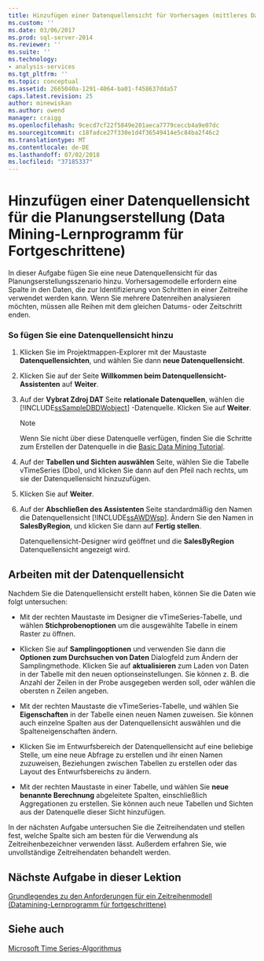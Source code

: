 ```yaml
---
title: Hinzufügen einer Datenquellensicht für Vorhersagen (mittleres Datamining Tutorial) | Microsoft-Dokumentation
ms.custom: ''
ms.date: 03/06/2017
ms.prod: sql-server-2014
ms.reviewer: ''
ms.suite: ''
ms.technology:
- analysis-services
ms.tgt_pltfrm: ''
ms.topic: conceptual
ms.assetid: 2665040a-1291-4064-ba01-f458637dda57
caps.latest.revision: 25
author: minewiskan
ms.author: owend
manager: craigg
ms.openlocfilehash: 9cecd7cf22f5849e201aeca7779ceccb4a9e07dc
ms.sourcegitcommit: c18fadce27f330e1d4f36549414e5c84ba2f46c2
ms.translationtype: MT
ms.contentlocale: de-DE
ms.lasthandoff: 07/02/2018
ms.locfileid: "37185337"
---
```

# <a name="adding-a-data-source-view-for-forecasting-intermediate-data-mining-tutorial"></a>Hinzufügen einer Datenquellensicht für die Planungserstellung (Data Mining-Lernprogramm für Fortgeschrittene)
  In dieser Aufgabe fügen Sie eine neue Datenquellensicht für das Planungserstellungsszenario hinzu. Vorhersagemodelle erfordern eine Spalte in den Daten, die zur Identifizierung von Schritten in einer Zeitreihe verwendet werden kann. Wenn Sie mehrere Datenreihen analysieren möchten, müssen alle Reihen mit dem gleichen Datums- oder Zeitschritt enden.  
  
### <a name="to-add-a-data-source-view"></a>So fügen Sie eine Datenquellensicht hinzu  
  
1.  Klicken Sie im Projektmappen-Explorer mit der Maustaste **Datenquellensichten**, und wählen Sie dann **neue Datenquellensicht**.  
  
2.  Klicken Sie auf der Seite **Willkommen beim Datenquellensicht-Assistenten** auf **Weiter**.  
  
3.  Auf der **Vybrat Zdroj DAT** Seite **relationale Datenquellen**, wählen die [!INCLUDE[ssSampleDBDWobject](../includes/sssampledbdwobject-md.md)] -Datenquelle. Klicken Sie auf **Weiter**.  
  
    > [!NOTE]  
    >  Wenn Sie nicht über diese Datenquelle verfügen, finden Sie die Schritte zum Erstellen der Datenquelle in die [Basic Data Mining Tutorial](../../2014/tutorials/basic-data-mining-tutorial.md).  
  
4.  Auf der **Tabellen und Sichten auswählen** Seite, wählen Sie die Tabelle vTimeSeries (Dbo), und klicken Sie dann auf den Pfeil nach rechts, um sie der Datenquellensicht hinzuzufügen.  
  
5.  Klicken Sie auf **Weiter**.  
  
6.  Auf der **Abschließen des Assistenten** Seite standardmäßig den Namen die Datenquellensicht [!INCLUDE[ssAWDWsp](../includes/ssawdwsp-md.md)]. Ändern Sie den Namen in **SalesByRegion**, und klicken Sie dann auf **Fertig stellen**.  
  
     Datenquellensicht-Designer wird geöffnet und die **SalesByRegion** Datenquellensicht angezeigt wird.  
  
## <a name="working-with-the-data-source-view"></a>Arbeiten mit der Datenquellensicht  
 Nachdem Sie die Datenquellensicht erstellt haben, können Sie die Daten wie folgt untersuchen:  
  
-   Mit der rechten Maustaste im Designer die vTimeSeries-Tabelle, und wählen **Stichprobenoptionen** um die ausgewählte Tabelle in einem Raster zu öffnen.  
  
-   Klicken Sie auf **Samplingoptionen** und verwenden Sie dann die **Optionen zum Durchsuchen von Daten** Dialogfeld zum Ändern der Samplingmethode. Klicken Sie auf **aktualisieren** zum Laden von Daten in der Tabelle mit den neuen optionseinstellungen. Sie können z. B. die Anzahl der Zeilen in der Probe ausgegeben werden soll, oder wählen die obersten n Zeilen angeben.  
  
-   Mit der rechten Maustaste die vTimeSeries-Tabelle, und wählen Sie **Eigenschaften** in der Tabelle einen neuen Namen zuweisen. Sie können auch einzelne Spalten aus der Datenquellensicht auswählen und die Spalteneigenschaften ändern.  
  
-   Klicken Sie im Entwurfsbereich der Datenquellensicht auf eine beliebige Stelle, um eine neue Abfrage zu erstellen und ihr einen Namen zuzuweisen, Beziehungen zwischen Tabellen zu erstellen oder das Layout des Entwurfsbereichs zu ändern.  
  
-   Mit der rechten Maustaste in einer Tabelle, und wählen Sie **neue benannte Berechnung** abgeleitete Spalten, einschließlich Aggregationen zu erstellen. Sie können auch neue Tabellen und Sichten aus der Datenquelle dieser Sicht hinzufügen.  
  
 In der nächsten Aufgabe untersuchen Sie die Zeitreihendaten und stellen fest, welche Spalte sich am besten für die Verwendung als Zeitreihenbezeichner verwenden lässt. Außerdem erfahren Sie, wie unvollständige Zeitreihendaten behandelt werden.  
  
## <a name="next-task-in-lesson"></a>Nächste Aufgabe in dieser Lektion  
 [Grundlegendes zu den Anforderungen für ein Zeitreihenmodell &#40;Datamining-Lernprogramm für fortgeschrittene&#41;](../../2014/tutorials/time-series-model-requirements-intermediate-data-mining-tutorial.md)  
  
## <a name="see-also"></a>Siehe auch  
 [Microsoft Time Series-Algorithmus](../../2014/analysis-services/data-mining/microsoft-time-series-algorithm.md)  
  
  
